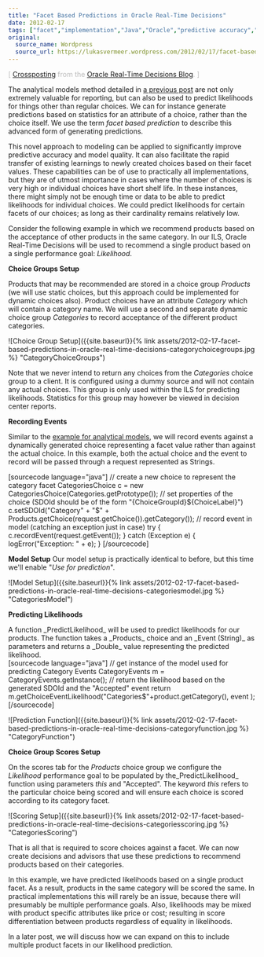 ```yaml
---
title: "Facet Based Predictions in Oracle Real-Time Decisions"
date: 2012-02-17
tags: ["facet","implementation","Java","Oracle","predictive accuracy","RTD","rtd"]
original:
  source_name: Wordpress
  source_url: https://lukasvermeer.wordpress.com/2012/02/17/facet-based-predictions-in-oracle-real-time-decisions/
---
```


<span style="color:#bbb;">[ [Crossposting](https://blogs.oracle.com/rtd/en/entry/facet_based_predictions) from the [Oracle Real-Time Decisions Blog](http://blogs.oracle.com/rtd/). ]</span>

The analytical models method detailed in [a previous post](http://lukasvermeer.wordpress.com/2012/01/24/analytical-models-in-oracle-real-time-decisions/) are not only extremely valuable for reporting, but can also be used to predict likelihoods for things other than regular choices. We can for instance generate predictions based on statistics for an attribute of a choice, rather than the choice itself. We use the term _facet based prediction_ to describe this advanced form of generating predictions.

This novel approach to modeling can be applied to significantly improve predictive accuracy and model quality. It can also facilitate the rapid transfer of existing learnings to newly created choices based on their facet values. These capabilities can be of use to practically all implementations, but they are of utmost importance in cases where the number of choices is very high or individual choices have short shelf life. In these instances, there might simply not be enough time or data to be able to predict likelihoods for individual choices. We could predict likelihoods for certain facets of our choices; as long as their cardinality remains relatively low.

Consider the following example in which we recommend products based on the acceptance of other products in the same category. In our ILS, Oracle Real-Time Decisions will be used to recommend a single product based on a single performance goal: _Likelihood_.

**Choice Groups Setup**

Products that may be recommended are stored in a choice group _Products_ (we will use static choices, but this approach could be implemented for dynamic choices also). Product choices have an attribute _Category_ which will contain a category name. We will use a second and separate dynamic choice group _Categories_ to record acceptance of the different product categories.

![Choice Group Setup]({{site.baseurl}}{% link assets/2012-02-17-facet-based-predictions-in-oracle-real-time-decisions-categorychoicegroups.jpg %} "CategoryChoiceGroups")

Note that we never intend to return any choices from the _Categories_ choice group to a client. It is configured using a dummy source and will not contain any actual choices. This group is only used within the ILS for predicting likelihoods. Statistics for this group may however be viewed in decision center reports.

**Recording Events**

Similar to the [example for analytical models](http://blogs.oracle.com/rtd/en/entry/analytical_models), we will record events against a dynamically generated choice representing a facet value rather than against the actual choice. In this example, both the actual choice and the event to record will be passed through a request represented as Strings.

[sourcecode language="java"]
// create a new choice to represent the category facet
CategoriesChoice c = new CategoriesChoice(Categories.getPrototype());
// set properties of the choice (SDOId should be of the form "{ChoiceGroupId}${ChoiceLabel}")
c.setSDOId("Category" + "$" + Products.getChoice(request.getChoice()).getCategory());
// record event in model (catching an exception just in case)
try { c.recordEvent(request.getEvent()); } catch (Exception e) { logError("Exception: " + e); }
[/sourcecode]

**Model Setup**
Our model setup is practically identical to before, but this time we'll enable "_Use for prediction_".

![Model Setup]({{site.baseurl}}{% link assets/2012-02-17-facet-based-predictions-in-oracle-real-time-decisions-categoriesmodel.jpg %} "CategoriesModel") 

**Predicting Likelihoods**
<div>A function _PredictLikelihood_ will be used to predict likelihoods for our products. The function takes a _Products_ choice and an _Event (String)_ as parameters and returns a _Double_ value representing the predicted likelihood.</div>
[sourcecode language="java"]
// get instance of the model used for predicting Category Events
CategoryEvents m = CategoryEvents.getInstance();
// return the likelihood based on the generated SDOId and the "Accepted" event
return m.getChoiceEventLikelihood("Categories$"+product.getCategory(), event );
[/sourcecode]

![Prediction Function]({{site.baseurl}}{% link assets/2012-02-17-facet-based-predictions-in-oracle-real-time-decisions-categoryfunction.jpg %} "CategoryFunction")

**Choice Group Scores Setup**

On the scores tab for the _Products_ choice group we configure the _Likelihood_ performance goal to be populated by the_PredictLikelihood_ function using parameters _this_ and "Accepted". The keyword _this_ refers to the particular choice being scored and will ensure each choice is scored according to its category facet.

![Scoring Setup]({{site.baseurl}}{% link assets/2012-02-17-facet-based-predictions-in-oracle-real-time-decisions-categoriesscoring.jpg %} "CategoriesScoring")

That is all that is required to score choices against a facet. We can now create decisions and advisors that use these predictions to recommend products based on their categories.

In this example, we have predicted likelihoods based on a single product facet. As a result, products in the same category will be scored the same. In practical implementations this will rarely be an issue, because there will presumably be multiple performance goals. Also, likelihoods may be mixed with product specific attributes like price or cost; resulting in score differentiation between products regardless of equality in likelihoods.

In a later post, we will discuss how we can expand on this to include multiple product facets in our likelihood prediction.